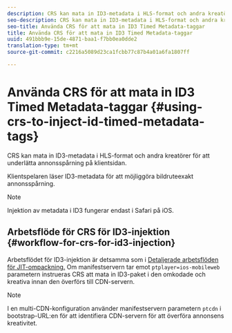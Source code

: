 ```yaml
---
description: CRS kan mata in ID3-metadata i HLS-format och andra kreatörer för att underlätta annonsspårning på klientsidan.
seo-description: CRS kan mata in ID3-metadata i HLS-format och andra kreatörer för att underlätta annonsspårning på klientsidan.
seo-title: Använda CRS för att mata in ID3 Timed Metadata-taggar
title: Använda CRS för att mata in ID3 Timed Metadata-taggar
uuid: 491bbb9e-15de-4871-baa1-f7bb0ea0dde2
translation-type: tm+mt
source-git-commit: c2216a5089d23ca1fcbb77c87b4a01a6fa1807ff

---
```



# Använda CRS för att mata in ID3 Timed Metadata-taggar {#using-crs-to-inject-id-timed-metadata-tags}

CRS kan mata in ID3-metadata i HLS-format och andra kreatörer för att underlätta annonsspårning på klientsidan.

Klientspelaren läser ID3-metadata för att möjliggöra bildruteexakt annonsspårning.

>[!NOTE]
>
>Injektion av metadata i ID3 fungerar endast i Safari på iOS.

## Arbetsflöde för CRS för ID3-injektion {#workflow-for-crs-for-id3-injection}

Arbetsflödet för ID3-injektion är detsamma som i [Detaljerade arbetsflöden för JIT-ompackning.](../creative-repackaging-service/jit-repackage.md) Om manifestservern tar emot `ptplayer=ios-mobileweb` parametern instrueras CRS att mata in ID3-paket i den omkodade och kreativa innan den överförs till CDN-servern.

>[!NOTE]
>
>I en multi-CDN-konfiguration använder manifestservern parametern `ptcdn` i bootstrap-URL:en för att identifiera CDN-servern för att överföra annonsens kreativitet.